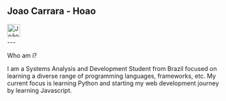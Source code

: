 ## Joao Carrara - Hoao


<a href="https://www.linkedin.com/in/queirozcarrara/" target="_blank">
  <img src="https://raw.githubusercontent.com/Hoao1/Hoao/master/assets/linkedin.svg" width="30px"  alt="João Carrara | LinkedIn" align="left" />
</a>

</a>
<br />
<br />
---

Who am i? 

I am a Systems Analysis and Development Student from Brazil focused on learning a diverse range of programming languages, frameworks, etc. My current focus is learning Python and starting my web development journey by learning Javascript. 


